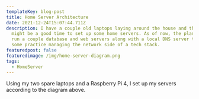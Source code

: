 ```yaml
---
templateKey: blog-post
title: Home Server Architecture
date: 2021-12-24T15:07:44.711Z
description: I have a couple old laptops laying around the house and thought now
  might be a good time to set up some home servers. As of now, the plan is to
  run a couple database and web servers along with a local DNS server to get
  some practice managing the network side of a tech stack.
featuredpost: false
featuredimage: /img/home-server-diagram.png
tags:
  - HomeServer
---
```

Using my two spare laptops and a Raspberry Pi 4, I set up my servers according to the diagram above.